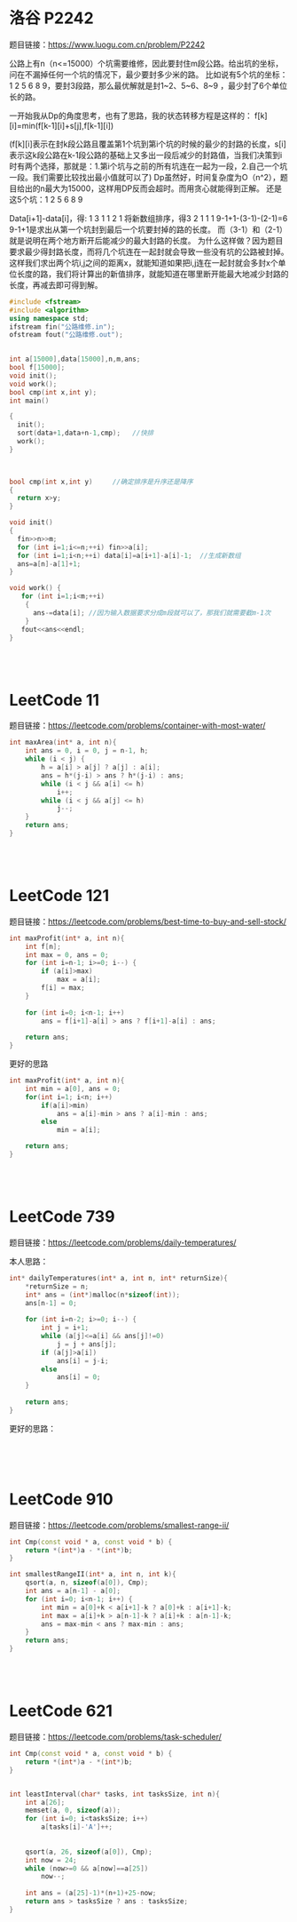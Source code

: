 # 洛谷 P2242

题目链接：https://www.luogu.com.cn/problem/P2242

公路上有n（n<=15000）个坑需要维修，因此要封住m段公路。给出坑的坐标，问在不漏掉任何一个坑的情况下，最少要封多少米的路。
比如说有5个坑的坐标：1 2 5 6 8 9，要封3段路，那么最优解就是封1\~2、5\~6、8~9 ，最少封了6个单位长的路。

一开始我从Dp的角度思考，也有了思路，我的状态转移方程是这样的： f[k][i]=min(f[k-1][i]+s[j],f[k-1][i])

(f[k][i]表示在封k段公路且覆盖第1个坑到第i个坑的时候的最少的封路的长度，s[i]表示这k段公路在k-1段公路的基础上又多出一段后减少的封路值，当我们决策到i时有两个选择，那就是：1.第i个坑与之前的所有坑连在一起为一段，2.自己一个坑一段。我们需要比较找出最小值就可以了)
Dp虽然好，时间复杂度为O（n^2），题目给出的n最大为15000，这样用DP反而会超时。而用贪心就能得到正解。
还是这5个坑：1  2  5  6  8  9

Data[i+1]-data[i]，得: 1  3  1  1  2  1
将新数组排序，得3  2  1  1  1
9-1+1-(3-1)-(2-1)=6
9-1+1是求出从第一个坑封到最后一个坑要封掉的路的长度。
而（3-1）和（2-1）就是说明在两个地方断开后能减少的最大封路的长度。
为什么这样做？因为题目要求最少得封路长度，而将几个坑连在一起封就会导致一些没有坑的公路被封掉。这样我们求出两个坑i,j之间的距离x，就能知道如果把i,j连在一起封就会多封x个单位长度的路，我们将计算出的新值排序，就能知道在哪里断开能最大地减少封路的长度，再减去即可得到解。
```cpp
#include <fstream>
#include <algorithm> 
using namespace std;
ifstream fin("公路维修.in");
ofstream fout("公路维修.out");
 

int a[15000],data[15000],n,m,ans;
bool f[15000];
void init();
void work();
bool cmp(int x,int y);
int main()

{
  init();
  sort(data+1,data+n-1,cmp);   //快排
  work();   
}

 

bool cmp(int x,int y)     //确定排序是升序还是降序
{
  return x>y;
}

void init()
{
  fin>>n>>m;
  for (int i=1;i<=n;++i) fin>>a[i];
  for (int i=1;i<n;++i) data[i]=a[i+1]-a[i]-1;  //生成新数组
  ans=a[n]-a[1]+1;  
} 

void work() {
   for (int i=1;i<m;++i)
    {
      ans-=data[i]; //因为输入数据要求分成m段就可以了，那我们就需要截m-1次
    }
   fout<<ans<<endl;
}
```
<br/><br/>


# LeetCode 11
题目链接：https://leetcode.com/problems/container-with-most-water/

```cpp
int maxArea(int* a, int n){
    int ans = 0, i = 0, j = n-1, h;
    while (i < j) {
        h = a[i] > a[j] ? a[j] : a[i];
        ans = h*(j-i) > ans ? h*(j-i) : ans;
        while (i < j && a[i] <= h) 
            i++;
        while (i < j && a[j] <= h) 
            j--;
    }
    return ans;
}
```
<br/><br/>


# LeetCode 121
题目链接：https://leetcode.com/problems/best-time-to-buy-and-sell-stock/

```cpp
int maxProfit(int* a, int n){
    int f[n];
    int max = 0, ans = 0;
    for (int i=n-1; i>=0; i--) {
        if (a[i]>max)
            max = a[i];
        f[i] = max;
    }
    
    for (int i=0; i<n-1; i++) 
        ans = f[i+1]-a[i] > ans ? f[i+1]-a[i] : ans;
    
    return ans;
}
```

更好的思路
```cpp
int maxProfit(int* a, int n){
    int min = a[0], ans = 0;
    for(int i=1; i<n; i++)
        if(a[i]>min)            
            ans = a[i]-min > ans ? a[i]-min : ans;
        else
            min = a[i];

    return ans;
}
```
<br/><br/>

# LeetCode 739
题目链接：https://leetcode.com/problems/daily-temperatures/

本人思路：
```cpp
int* dailyTemperatures(int* a, int n, int* returnSize){
    *returnSize = n;
    int* ans = (int*)malloc(n*sizeof(int));
    ans[n-1] = 0;
    
    for (int i=n-2; i>=0; i--) {
        int j = i+1;
        while (a[j]<=a[i] && ans[j]!=0)
            j = j + ans[j];
        if (a[j]>a[i])
            ans[i] = j-i;
        else 
            ans[i] = 0;
    }
            
    return ans;
}
```

更好的思路：
```cpp

```
<br/><br/>

# LeetCode 910
题目链接：https://leetcode.com/problems/smallest-range-ii/

```cpp
int Cmp(const void * a, const void * b) {
    return *(int*)a - *(int*)b;
}

int smallestRangeII(int* a, int n, int k){
    qsort(a, n, sizeof(a[0]), Cmp);
    int ans = a[n-1] - a[0];
    for (int i=0; i<n-1; i++) {
        int min = a[0]+k < a[i+1]-k ? a[0]+k : a[i+1]-k;
        int max = a[i]+k > a[n-1]-k ? a[i]+k : a[n-1]-k;
        ans = max-min < ans ? max-min : ans;
    }
    return ans;
}
```
<br/><br/>

# LeetCode 621
题目链接：https://leetcode.com/problems/task-scheduler/

```cpp
int Cmp(const void * a, const void * b) {
    return *(int*)a - *(int*)b;
}


int leastInterval(char* tasks, int tasksSize, int n){
    int a[26];
    memset(a, 0, sizeof(a));
    for (int i=0; i<tasksSize; i++) 
        a[tasks[i]-'A']++;
    
        
    qsort(a, 26, sizeof(a[0]), Cmp);
    int now = 24;
    while (now>=0 && a[now]==a[25])
        now--;
    
    int ans = (a[25]-1)*(n+1)+25-now;
    return ans > tasksSize ? ans : tasksSize;
}
```
